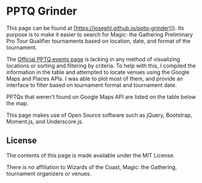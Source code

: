 # PPTQ Grinder

This page can be found at [https://josephl.github.io/pptq-grinder](). Its purpose is to make it easier to search for Magic: the Gathering Preliminary Pro Tour Qualifier tournaments based on location, date, and format of the tournament.

The [Official PPTQ events page](http://magic.wizards.com/en/pptqmil15/locations) is lacking in any method of visualizing locations or sorting and filtering by criteria. To help with this, I compiled the information in the table and attempted to locate venues using the Google Maps and Places APIs. I was able to plot most of them, and provide an interface to filter based on tournament format and tournament date.

PPTQs that weren't found on Google Maps API are listed on the table below the map.

This page makes use of Open Source software such as jQuery, Bootstrap, Moment.js, and Underscore.js.

## License
The contents of this page is made available under the MIT License.

There is no affiliation to Wizards of the Coast, Magic: the Gathering, tournament organizers or venues.

